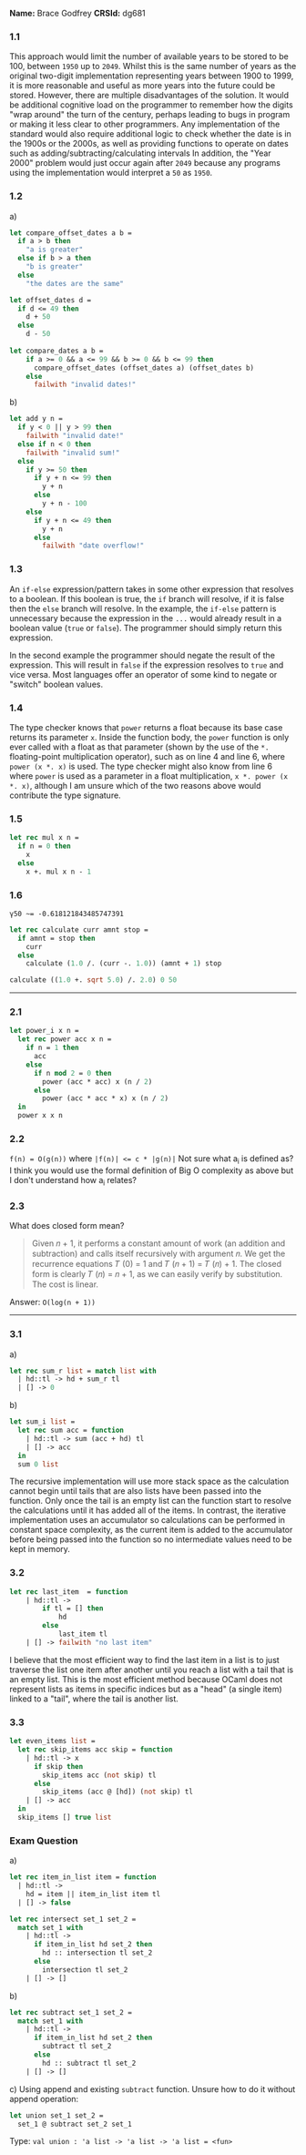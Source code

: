 **Name:** Brace Godfrey
**CRSId:** dg681
### 1.1
This approach would limit the number of available years to be stored to be 100, between `1950` up to `2049`. Whilst this is the same number of years as the original two-digit implementation representing years between 1900 to 1999, it is more reasonable and useful as more years into the future could be stored.
However, there are multiple disadvantages of the solution. It would be additional cognitive load on the programmer to remember how the digits "wrap around" the turn of the century, perhaps leading to bugs in program or making it less clear to other programmers. Any implementation of the standard would also require additional logic to check whether the date is in the 1900s or the 2000s, as well as providing functions to operate on dates such as adding/subtracting/calculating intervals
In addition, the "Year 2000" problem would just occur again after `2049` because any programs using the implementation would interpret a `50` as `1950`.
### 1.2
a)
```ocaml
let compare_offset_dates a b = 
  if a > b then
    "a is greater"
  else if b > a then
    "b is greater"
  else
    "the dates are the same"

let offset_dates d = 
  if d <= 49 then
    d + 50 
  else 
    d - 50
    
let compare_dates a b = 
    if a >= 0 && a <= 99 && b >= 0 && b <= 99 then
      compare_offset_dates (offset_dates a) (offset_dates b)
    else 
      failwith "invalid dates!"
```

b) 
```ocaml
let add y n = 
  if y < 0 || y > 99 then
    failwith "invalid date!"
  else if n < 0 then
    failwith "invalid sum!"
  else
    if y >= 50 then
      if y + n <= 99 then
        y + n
      else
        y + n - 100
    else
      if y + n <= 49 then
        y + n
      else
        failwith "date overflow!"
```
### 1.3
An `if-else` expression/pattern takes in some other expression that resolves to a boolean. If this boolean is true, the `if` branch will resolve, if it is false then the `else` branch will resolve. In the example, the `if-else` pattern is unnecessary because the expression in the `...` would already result in a boolean value (`true` or `false`). The programmer should simply return this expression.

In the second example the programmer should negate the result of the expression. This will result in `false` if the expression resolves to `true` and vice versa. Most languages offer an operator of some kind to negate or "switch" boolean values.
### 1.4
The type checker knows that `power` returns a float because its base case returns its parameter `x`. Inside the function body, the `power` function is only ever called with a float as that parameter (shown by the use of the `*.` floating-point multiplication operator), such as on line 4 and line 6, where `power (x *. x)` is used.
The type checker might also know from line 6 where `power` is used as a parameter in a float multiplication, `x *. power (x *. x)`, although I am unsure which of the two reasons above would contribute the type signature.
### 1.5
```ocaml
let rec mul x n =
  if n = 0 then
    x
  else 
    x +. mul x n - 1
```
### 1.6
`γ50 ~= -0.618121843485747391`
```ocaml
let rec calculate curr amnt stop =
  if amnt = stop then
    curr
  else
    calculate (1.0 /. (curr -. 1.0)) (amnt + 1) stop

calculate ((1.0 +. sqrt 5.0) /. 2.0) 0 50
```
---
### 2.1
```ocaml
let power_i x n = 
  let rec power acc x n = 
    if n = 1 then
      acc
    else
      if n mod 2 = 0 then
        power (acc * acc) x (n / 2)
      else 
        power (acc * acc * x) x (n / 2)
  in
  power x x n
```
### 2.2
`f(n) = O(g(n))` where `|f(n)| <= c * |g(n)|`
Not sure what a<sub>i</sub> is defined as? I think you would use the formal definition of Big O complexity as above but I don't understand how a<sub>i</sub> relates?
### 2.3
What does closed form mean?
> Given 𝑛 + 1, it performs a constant amount of work (an addition and subtraction) and calls itself recursively with argument 𝑛. We get the recurrence equations 𝑇 (0) = 1 and 𝑇 (𝑛 + 1) = 𝑇 (𝑛) + 1. The closed form is clearly 𝑇 (𝑛) = 𝑛 + 1, as we can easily verify by substitution. The cost is linear.

Answer: `O(log(n + 1))`

---
### 3.1
a)
```ocaml
let rec sum_r list = match list with
  | hd::tl -> hd + sum_r tl
  | [] -> 0
```

b)
```ocaml
let sum_i list = 
  let rec sum acc = function
    | hd::tl -> sum (acc + hd) tl
    | [] -> acc
  in
  sum 0 list
```

The recursive implementation will use more stack space as the calculation cannot begin until tails that are also lists have been passed into the function. Only once the tail is an empty list can the function start to resolve the calculations until it has added all of the items.
In contrast, the iterative implementation uses an accumulator so calculations can be performed in constant space complexity, as the current item is added to the accumulator before being passed into the function so no intermediate values need to be kept in memory.
### 3.2
```ocaml
let rec last_item  = function
    | hd::tl ->
        if tl = [] then
            hd
        else
            last_item tl
    | [] -> failwith "no last item"
```
I believe that the most efficient way to find the last item in a list is to just traverse the list one item after another until you reach a list with a tail that is an empty list. This is the most efficient method because OCaml does not represent lists as items in specific indices but as a "head" (a single item) linked to a "tail", where the tail is another list.
### 3.3
```ocaml
let even_items list =
  let rec skip_items acc skip = function
    | hd::tl -> x
      if skip then
        skip_items acc (not skip) tl
      else
        skip_items (acc @ [hd]) (not skip) tl
    | [] -> acc
  in
  skip_items [] true list
```
### Exam Question
a)
```ocaml
let rec item_in_list item = function
  | hd::tl -> 
    hd = item || item_in_list item tl
  | [] -> false

let rec intersect set_1 set_2 =
  match set_1 with 
    | hd::tl -> 
      if item_in_list hd set_2 then
        hd :: intersection tl set_2
      else
        intersection tl set_2
    | [] -> []
```

b)
```ocaml
let rec subtract set_1 set_2 =
  match set_1 with 
    | hd::tl -> 
      if item_in_list hd set_2 then
        subtract tl set_2
      else
        hd :: subtract tl set_2
    | [] -> []
```

c)
Using append and existing `subtract` function. Unsure how to do it without append operation:
```ocaml
let union set_1 set_2 =
  set_1 @ subtract set_2 set_1
```
Type: `val union : 'a list -> 'a list -> 'a list = <fun>`